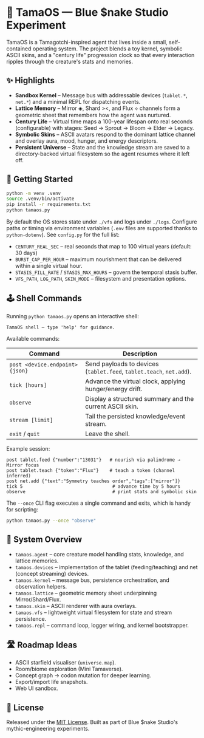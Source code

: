 # 🐍 TamaOS — Blue $nake Studio Experiment

TamaOS is a Tamagotchi-inspired agent that lives inside a small, self-contained
operating system.  The project blends a toy kernel, symbolic ASCII skins, and a
"century life" progression clock so that every interaction ripples through the
creature's stats and memories.

## ✨ Highlights

- **Sandbox Kernel** – Message bus with addressable devices (`tablet.*`,
  `net.*`) and a minimal REPL for dispatching events.
- **Lattice Memory** – Mirror ◈, Shard ><, and Flux ⟡ channels form a geometric
  sheet that remembers how the agent was nurtured.
- **Century Life** – Virtual time maps a 100-year lifespan onto real seconds
  (configurable) with stages: Seed → Sprout → Bloom → Elder → Legacy.
- **Symbolic Skins** – ASCII avatars respond to the dominant lattice channel and
  overlay aura, mood, hunger, and energy descriptors.
- **Persistent Universe** – State and the knowledge stream are saved to a
  directory-backed virtual filesystem so the agent resumes where it left off.

## 🚀 Getting Started

```bash
python -m venv .venv
source .venv/bin/activate
pip install -r requirements.txt
python tamaos.py
```

By default the OS stores state under `./vfs` and logs under `./logs`.  Configure
paths or timing via environment variables (`.env` files are supported thanks to
`python-dotenv`).  See `config.py` for the full list:

- `CENTURY_REAL_SEC` – real seconds that map to 100 virtual years (default: 30 days)
- `BURST_CAP_PER_HOUR` – maximum nourishment that can be delivered within a
  single virtual hour.
- `STASIS_FILL_RATE` / `STASIS_MAX_HOURS` – govern the temporal stasis buffer.
- `VFS_PATH`, `LOG_PATH`, `SKIN_MODE` – filesystem and presentation options.

## 🕹️ Shell Commands

Running `python tamaos.py` opens an interactive shell:

```
TamaOS shell — type 'help' for guidance.
```

Available commands:

| Command | Description |
| --- | --- |
| `post <device.endpoint> {json}` | Send payloads to devices (`tablet.feed`, `tablet.teach`, `net.add`). |
| `tick [hours]` | Advance the virtual clock, applying hunger/energy drift. |
| `observe` | Display a structured summary and the current ASCII skin. |
| `stream [limit]` | Tail the persisted knowledge/event stream. |
| `exit` / `quit` | Leave the shell. |

Example session:

```
post tablet.feed {"number":"13031"}   # nourish via palindrome → Mirror focus
post tablet.teach {"token":"Flux"}    # teach a token (channel inferred)
post net.add {"text":"Symmetry teaches order","tags":["mirror"]}
tick 5                                 # advance time by 5 hours
observe                                # print stats and symbolic skin
```

The `--once` CLI flag executes a single command and exits, which is handy for
scripting:

```bash
python tamaos.py --once "observe"
```

## 🧠 System Overview

- `tamaos.agent` – core creature model handling stats, knowledge, and lattice
  memories.
- `tamaos.devices` – implementation of the tablet (feeding/teaching) and net
  (concept streaming) devices.
- `tamaos.kernel` – message bus, persistence orchestration, and observation
  helpers.
- `tamaos.lattice` – geometric memory sheet underpinning Mirror/Shard/Flux.
- `tamaos.skin` – ASCII renderer with aura overlays.
- `tamaos.vfs` – lightweight virtual filesystem for state and stream persistence.
- `tamaos.repl` – command loop, logger wiring, and kernel bootstrapper.

## 🛣️ Roadmap Ideas

- ASCII starfield visualiser (`universe.map`).
- Room/biome exploration (Mini Tamaverse).
- Concept graph → codon mutation for deeper learning.
- Export/import life snapshots.
- Web UI sandbox.

## 📜 License

Released under the [MIT License](LICENSE).  Built as part of Blue $nake Studio's
mythic-engineering experiments.

